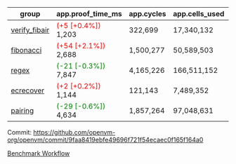 | group | app.proof_time_ms | app.cycles | app.cells_used | leaf.proof_time_ms | leaf.cycles | leaf.cells_used |
| -- | -- | -- | -- | -- | -- | -- |
| [verify_fibair](https://github.com/openvm-org/openvm/blob/benchmark-results/benchmarks-pr/1712/verify_fibair-9faa8419ebfe49696f721f54ecaec0f165f164a0.md) |<span style='color: red'>(+5 [+0.4%])</span> 1,203 |  322,699 |  17,340,132 |- | - | - |
| [fibonacci](https://github.com/openvm-org/openvm/blob/benchmark-results/benchmarks-pr/1712/fibonacci-9faa8419ebfe49696f721f54ecaec0f165f164a0.md) |<span style='color: red'>(+54 [+2.1%])</span> 2,688 |  1,500,277 |  50,589,503 |- | - | - |
| [regex](https://github.com/openvm-org/openvm/blob/benchmark-results/benchmarks-pr/1712/regex-9faa8419ebfe49696f721f54ecaec0f165f164a0.md) |<span style='color: green'>(-21 [-0.3%])</span> 7,847 |  4,165,226 |  166,511,152 |- | - | - |
| [ecrecover](https://github.com/openvm-org/openvm/blob/benchmark-results/benchmarks-pr/1712/ecrecover-9faa8419ebfe49696f721f54ecaec0f165f164a0.md) |<span style='color: red'>(+2 [+0.2%])</span> 1,144 |  121,143 |  7,489,352 |- | - | - |
| [pairing](https://github.com/openvm-org/openvm/blob/benchmark-results/benchmarks-pr/1712/pairing-9faa8419ebfe49696f721f54ecaec0f165f164a0.md) |<span style='color: green'>(-29 [-0.6%])</span> 4,634 |  1,857,264 |  97,048,631 |- | - | - |


Commit: https://github.com/openvm-org/openvm/commit/9faa8419ebfe49696f721f54ecaec0f165f164a0

[Benchmark Workflow](https://github.com/openvm-org/openvm/actions/runs/15446419732)
